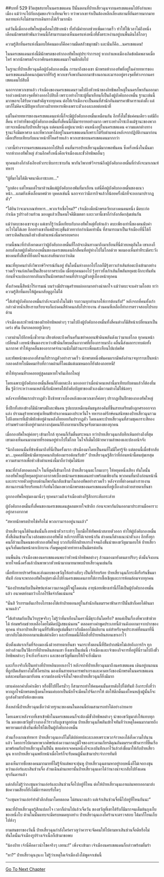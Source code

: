 ##บทที่ 529 ชีวิตสุขสบายในนครเขตแดน
ปีนั้นตอนที่ป๋ายเสี่ยวฉุนจากนครเขตแดนไปยังกำแพงเมือง แม้ว่าจะไปกับกลุ่มของจ้าวเทียนเจียว ทว่าพวกเขาจำเป็นต้องหลีกเลี่ยงสถานที่อันตรายมากมายหลายแห่งจึงไม่สามารถเดินทางได้เร็วมากนัก

แต่วันนี้เมื่อกองทัพใหญ่เคลื่อนไปข้างหน้า ทั้งยังมีค่ายกลช่วยเพิ่มความเร็ว ทำให้ใช้เวลาไม่ถึงหนึ่งเดือนนักพรตห้าพันกว่าคนนี้ก็สามารถมองเห็นนครแห่งหนึ่งที่ตั้งตระหง่านอยู่บนพื้นดินได้ไกลๆ

ความรู้สึกที่นครแห่งนี้มอบให้คนมองก็คือความมืดสลัวขมุกขมัว และนั่นก็คือ...นครเขตแดน!

ในนครเขตแดนแห่งนี้มีนักพรตของห้ากองทัพใหญ่ประจำการอยู่ หากกำแพงเมืองเกิดข้อผิดพลาดเมื่อไหร่ พวกนักพรตก็จะอาศัยนครเขตแดนมาโจมตีกลับไป

ในฐานะที่ป๋ายเสี่ยวฉุนคือผู้บังคับกองหมื่น การมาถึงของเขา นักพรตห้ากองทัพที่อยู่ในค่ายทหารของนครเขตแดนคือคนกลุ่มแรกที่รับรู้ พวกเขาจึงพากันออกมาข้างนอกและมารออยู่ตรงจุดที่ห่างจากนครเขตแดนไปสิบลี้

นอกจากพวกเขาแล้ว เจ้าเมืองของนครเขตแดนรวมไปถึงหัวหน้าของอิทธิพลใหญ่ในนครก็พากันออกมารอล่วงหน้าตรงจุดที่ห่างออกไปสิบลี้ เพราะอย่างไรซะผู้ที่มาเยือนก็เป็นถึงผู้บังคับกองหมื่น ฐานะเช่นนี้มากพอจะได้รับความสำคัญจากทุกคน ต่อให้เจ้าเมืองจะเป็นคนที่สำนักอันตมรรคาฟ้าดาราแต่งตั้ง แต่เขาก็ไม่คิดจะมีปัญหากับทางฝ่ายทหารเพียงเพราะตัวเองละเลยต่อหน้าที่

แม้ในค่ายทหารของนครเขตแดนแห่งนี้ก็จะมีผู้บังคับกองหมื่นเหมือนกัน อีกทั้งไม่ใช่แค่คนเดียว แต่มีถึงสี่คน ทว่าท่าทีของผู้บังคับกองหมื่นทั้งสี่คนนี้ก็มีมารยาทอย่างมาก เพราะอย่างไรซะถึงแม้ฐานะของพวกเขาจะเหมือนกับป๋ายเสี่ยวฉุน แต่คนหนึ่งอยู่แนวหน้า คนหนึ่งอยู่ในนครเขตแดน ความแตกต่างทางฐานะจึงมีมหาศาล และที่พวกเขาได้อยู่ในนครเขตแดนก็เพราะได้รับตำแหน่งหลังจากปฏิบัติงานมาก่อน เมื่อเปรียบเทียบกับแนวหน้าที่โหดร้ายแล้ว พวกเขาชอบนครเขตแดนมากกว่า

เวลานี้ห่างจากนครเขตแดนออกไปสิบลี้ คนที่มารอป๋ายเสี่ยวฉุนมีมากพอพันคน ซึ่งครึ่งหนึ่งในนั้นมาจากห้ากองทัพใหญ่ ส่วนอีกครึ่งหนึ่งคือเจ้าเมืองและขั้วอิทธิพลอื่นๆ

ทุกคนต่างก็กำลังเอียงหัวกระซิบกระซาบกัน พากันวิพากษ์วิจารณ์ถึงผู้บังคับกองหมื่นที่กำลังจะมาเกณฑ์ทหาร

“ผู้ที่มาไม่ได้มีเจตนาดีเอาซะเลย...”

“ถูกต้อง แต่ไหนแต่ไรมาล้วนมีแต่ผู้บังคับกองพันที่มาเยือน แต่นี่คือผู้บังคับกองหมื่นของแนวหน้า...แถมยังเพิ่งเลื่อนยศด้วย บุคคลเช่นนี้ นอกจากว่ามีภารกิจแล้วก็น้อยครั้งนักที่จะออกมาปรากฏตัว”

“ได้ยินว่าจะมาเกณฑ์ทหาร...พวกเจ้าเชื่อไหม?” เจ้าเมืองคือนักพรตวัยกลางคนคนหนึ่ง มีตบะก่อกำเนิด รูปร่างอ้วนท้วน มองดูแล้วเป็นคนใจดีมีเมตตา และเวลานี้เขาก็กำลังกลัดกลุ้มเช่นกัน

แม้ว่าตบะของเขาจะสูง แต่เขาก็รู้ว่าเมื่อเทียบกับกองทัพใหญ่ทั้งห้าแล้ว ตบะเพียงเท่านี้ของตนนับค่าอะไรไม่ได้เลย อีกอย่างเขาก็แค่ฝ่าทะลุขั้นด้วยยาก่อกำเนิดเท่านั้น ที่สามารถมาเป็นเจ้าเมืองที่นี่ได้ก็เพราะติดสินบนถึงช่วงชิงตำแหน่งนี้มาครอบครอง

ยามนี้ขณะที่กำลังคาดเดาว่าผู้บังคับกองหมื่นที่ใกล้จะเดินทางมาถึงมาเยือนที่นี่ด้วยเหตุอันใด เขาเองก็ลอบสังเกตผู้บังคับกองหมื่นของนครเขตแดนอีกสี่คนที่อยู่ห่างไปไม่ไกลด้วย พอมองเห็นท่าทีระมัดระวังของคนทั้งสี่เขาก็ยิ่งตกใจและสงสัยมากกว่าเดิม

ขณะที่ทุกคนกำลังวิพากษ์วิจารณ์กันอยู่ ทันใดนั้นห่างออกไปไกลก็มีรุ้งยาวเก้าเส้นห้อตะบึงเข้ามาอย่างรวดเร็วจนก่อเกิดเป็นเสียงอากาศระเบิด เมื่อทุกคนมองไป รุ้งยาวทั้งเก้าเส้นก็พลันหยุดชะงักกะทันหัน ก่อนที่จะแปลงกายกลับมาเป็นนักพรตเก้าคนที่ปรากฏตัวอยู่เบื้องหน้าทุกคน

ทั้งเก้าคนนี้สีหน้าไร้อารมณ์ บนร่างมีปราณุดร้ายแผ่ออกมาอย่างน่าตกใจ แม้ว่าตบะจะแค่รวมโอสถ ทว่าความรู้สึกที่มอบให้ผู้คนกลับดูถูกไม่ได้

“ไต้เท้าผู้บังคับกองหมื่นกำลังจะมาถึงในไม่ช้า รบกวนทุกท่านรอให้การต้อนรับ!” หลังจากที่คนทั้งเก้ากล่าวด้วยน้ำเสียงราบเรียบจบก็แบ่งคนสี่ห้าคนกลับไปรายงาน ส่วนคนที่เหลือก็ทำการตรวจสอบไปรอบด้าน

เจ้าเมืองและหัวหน้าของฝ่ายอิทธิพลต่างๆ รวมไปถึงผู้บังคับกองหมื่นทั้งสี่คนต่างก็มีสีหน้าเปลี่ยนมาเป็นเคร่ง ขรึม ยืนรอคอยอยู่เงียบๆ

เวลาผ่านไปอีกหนึ่งชั่วยาม เสียงห้อตะบึงครืนครั่นเขย่าคลอนฟ้าดินพลันดังแว่วมาแต่ไกล ทุกคนหน้าเปลี่ยนสี เงยหน้าขึ้นมองระหว่างฟ้าดินก็พบคลื่นอากาศที่เยื้องกรายมาถึง คลื่นนี้ส่งผลกระทบต่อทั้งนภากาศ ทำให้ลูกคลื่นของอากาศจำนวนนับไม่ถ้วนกระเพื่อมสะเทือนไปแปดทิศ

และทัพหน้าของกองที่สามก็ปรากฏตัวอย่างรวดเร็ว นักพรตหนึ่งพันคนแรกมีพลังอำนาจบุกราบเป็นหน้ากลองคล้ายใบมีดคมกริบที่กวาดผ่านที่ใดแม้แต่เมฆหมอกก็ยังต้องถอยหนี!

ทำให้ทุกคนที่รอคอยอยู่สูดลมหายใจกันเฮือกใหญ่

โดยเฉพาะผู้บังคับกองหมื่นสี่คนก็ยิ่งตกตะลึง มองออกว่าเมื่อนำคนเหล่านี้มาเทียบกับตนแล้วก็ต้องยิ้มขื่น รู้ดีว่าระหว่างคนเหล่านี้กับนักพรตใต้บังคับบัญชาของตัวเองมีความต่างไม่ใช่น้อยๆ

หลังจากที่ทัพแรกปรากฏตัว ฝั่งซ้ายขวาเบื้องหลังของพวกเขาก็ค่อยๆ ปรากฏเป็นปีกของกองทัพใหญ่

ซึ่งปีกทั้งสองข้างก็มีนักพรตฝั่งละพันคน รูปแบบเหมือนคันธนูสองคันที่ขึ้นสายเตรียมยิงลูกศรออกจากแล่ง ปราณดุร้ายพวยพุ่งเทียมฟ้าทำเอาคนมองประหวั่นใจ ทหารองค์รักษ์คนสนิทของป๋ายเสี่ยวฉุนรวมไปถึงทหารที่เฝ้าพิทักษ์อยู่ด้านหลังก็ทยอยกันปรากฏตัว โดยเฉพาะป๋ายเสี่ยวฉุนที่สวมชุดเกราะสีทองอร่ามพร่างตาซึ่งอยู่ท่ามกลางกลุ่มคนก็ยิ่งกลายมาเป็นจุดจับตามองของทุกคน

เมื่อกองทัพใหญ่ค่อยๆ เข้ามาใกล้ ทุกคนก็เริ่มตื่นตระหนก ทว่าป๋ายเสี่ยวฉุนกลับฮึกเหิมอย่างถึงที่สุด เขามองเห็นคนมากมายที่รอตนอยู่ห่างไปไม่ไกล ในใจก็เต็มไปด้วยความลำพองและปลงอนิจจัง

“นึกถึงตอนนั้นที่ข้าเพิ่งมาถึงที่นี่เป็นครั้งแรก เข้าเมืองมาโดยเป็นคนที่ไม่มีใครรู้จัก แต่ตอนนี้เมื่อข้ากลับมา...บุคคลที่มีหน้ามีตาทุกคนกลับต้องมารอต้อนรับข้า” ป๋ายเสี่ยวฉุนรู้สึกว่าที่ก่อนหน้านี้ตนทุ่มเทสุดความสามารถเพื่อช่วงชิงตำแหน่งนี้มาถือว่าคุ้มไม่น้อย

ขณะที่กำลังทอดถอนใจ ในที่สุดก็เข้ามาใกล้ ป๋ายเสี่ยวฉุนตะโกนเบาๆ ให้หยุดหนึ่งเสียง ทันใดนั้นกองทัพใหญ่ก็หยุดอยู่กลางอากาศเบื้องหน้านครเขตแดนอย่างพร้อมเพียงกัน พวกคนที่มาถึงก่อนหน้านี้และกระจายตัวอยู่รอบด้านก็พากันกลับเข้ามาในกองทัพอย่างรวดเร็ว หลังจากที่ต่างคนต่างรายงานสถานการณ์เรียบร้อยแล้วจึงหันไปมองพวกนักพรตของนครเขตแดนที่อยู่เบื้องล่างด้วยสายตาเย็นชา

ถูกกองทัพใหญ่มองมานิ่งๆ ทุกคนรวมถึงเจ้าเมืองต่างก็รู้สึกกระสับกระส่าย

ผู้บังคับกองหมื่นทั้งสี่คนของนครเขตแดนสูดลมหายใจเข้าลึก ก่อนจะพากันบินออกมาประสานมือคารวะอยู่กลางอากาศ

“สหายนักพรตป๋ายใช่หรือไม่ พวกเรามารออยู่นานแล้ว”

ป๋ายเสี่ยวฉุนได้ยินเช่นนั้นก็เงยหน้าหัวเราะฮ่าๆ โบกมือให้ทัพหน้าสลายตัวออก ทำให้ผู้บังคับกองหมื่นทั้งสี่เดินเข้ามาในวงล้อมของกองทัพได้ หลังจากที่ได้เจอหน้ากัน ต่างคนก็ต่างแนะนำตัวเอง อีกทั้งทุกคนก็ล้วนเป็นคนของห้ากองทัพใหญ่ บวกกับที่อีกฝ่ายเกรงใจจนถึงขั้นนำของขวัญมามอบให้ ป๋ายเสี่ยวฉุนจึงยิ้มแย้มหน้าตาเบิกบาน เริ่มพูดคุยด้วยท่าทางเป็นมิตรต่อกัน

บนพื้นดิน เจ้าเมืองของนครเขตแดนพบว่าหัวหน้าอิทธิพลต่างๆ ล้วนมองมายังตนตาปริบๆ ดังนั้นจึงถอนหายใจหนึ่งครั้งแล้วบินพาพวกหัวหน้ามากมายมาพบป๋ายเสี่ยวฉุนเช่นกัน

เมื่อทักทายปราศรัยและส่งมอบของขวัญให้อย่างลับๆ เป็นที่เรียบร้อย ป๋ายเสี่ยวฉุนก็กระตือรือร้นขึ้นมาทันที ก่อนจะพากองทัพใหญ่ตรงดิ่งไปยังนครเขตแดนภายใต้การเชื้อเชิญและการห้อมล้อมจากทุกคน

“น้องป๋ายสมกับเป็นศิษย์แห่งความภาคภูมิใจผู้โดดเด่น อายุน้อยเพียงเท่านี้ก็ได้เป็นผู้บังคับกองหมื่นแล้ว อนาคตย่อมกว้างไกลไร้ขีดจำกัดแน่นอน”

“นั่นสิ วีรกรรมอันเกรียงไกรของไต้เท้าป๋ายตอนอยู่ในสำนักอันตมรรคาฟ้าดาราปีนั้นข้าก็เคยได้ยินมานานแล้ว”

“ไต้เท้าสมกับเป็นวีรบุรุษจริงๆ ไม่รู้ว่าที่มาเยือนในครานี้มีธุระอันใดหรือ? ขอแค่เป็นเรื่องที่พวกข้าช่วยได้ ย่อมพร้อมช่วยเหลือโดยไม่คิดปฏิเสธแน่นอน” ตลอดทางคำพูดประเภทนี้ล้วนดังออกมาจากปากของทุกคน ทำเอาป๋ายเสี่ยวฉุนที่รับฟังอยู่แช่มชื่นราวกับมีดอกไม้ผลิบาน แต่สำหรับจุดประสงค์ที่ตนมาที่นี่เขากลับไม่เอ่ยออกมาแม้แต่คำเดียว และทั้งหมดนี้ก็คือสิ่งที่ป๋ายหลินสอนเขาเอาไว้

นับตั้งแต่แรกเริ่มที่จ้องมองนิ่งด้วยสายตาเย็นชา จนกระทั่งตอนนี้ที่ปิดปากสนิทไม่เอ่ยถึงภารกิจ ทุกอย่างล้วนเป็นวิธีการที่ป๋ายหลินสอนเขา ยิ่งเขาเป็นเช่นนี้ เจ้าเมืองและเจ้าของกิจการที่อยู่ที่นี่รวมไปถึงขั้วอิทธิพลต่างๆ ก็จะยิ่งกริ่งเกรง และของขวัญที่มอบให้ก็จะยิ่งมีมาก

และเรื่องจริงก็เป็นอย่างที่ป๋ายหลินบอกเอาไว้ หลังจากที่ป๋ายเสี่ยวฉุนมาถึงนครเขตแดน เดินอยู่บนถนนที่ถูกปิดเส้นทางไม่ให้ใครผ่าน มองเห็นสายตาเคารพยำเกรงและคาดหวังของนักพรตในนครเขตแดนแต่ละคนที่มองมายังตน ความปลงอนิจจังในใจของป๋ายเสี่ยวฉุนก็ยิ่งมีมาก

เขาแค่ออกคำสั่งคำเดียว หรือชี้ไปที่ใครมั่วๆ ก็สามารถทำให้คนคนนั้นตายดับไปได้ทันที ถึงกระทั่งที่ว่าหากถูกใจนักพรตหญิงคนไหนแค่บอกเป็นนัยก็จะมีคนไปจัดการให้ ต่อให้ดึกดื่นแค่ไหนหญิงผู้นั้นก็จะถูกส่งตัวมายังห้องของตน

สิ่งเหล่านี้ป๋ายเสี่ยวฉุนเชื่อว่าด้วยฐานะของตนในตอนนี้ย่อมสามารถทำได้อย่างง่ายดาย

โดยเฉพาะหลังจากที่เขาเข้าพักในนครเขตแดนก็จะต้องมีขั้วอิทธิพลต่างๆ นำของขวัญมาส่งให้แทบทุกวัน มองของขวัญที่วางกองไว้ราวกับภูเขาลูกย่อม ป๋ายเสี่ยวฉุนก็พลันเข้าใจทันทีว่าเหตุใดคนมากมายถึงพยายามแย่งชิงกันเพื่อให้ได้เป็นผู้บังคับกองหมื่น

ส่วนเรื่องเกณฑ์ทหาร ป๋ายเสี่ยวฉุนเองก็ไม่ได้ปล่อยปละละเลยเพราะพวกจ้าวหลงได้สั่งความไปนานแล้ว โดยการไปตามหาพวกศิษย์แห่งความภาคภูมิใจของกระดานเกียรติคุณอันตมรรคาฟ้าดาราที่ขึ้นเรือมาพร้อมกับป๋ายเสี่ยวฉุนในปีนั้น ขอแค่หาเจอคนหนึ่งก็จะลงบันทึกเอาไว้แล้วส่งชื่อมาให้กับป๋ายเสี่ยวฉุน หากป๋ายเสี่ยวฉุนพยักหน้าเมื่อไหร่ก็จะรับคนผู้นั้นเข้ามาประจำการทันที

มองเห็นรายชื่อของคนมากมายที่ไม่รู้จักแต่พอจะคุ้นหู ป๋ายเสี่ยวฉุนตามหาอยู่รอบหนึ่งก็ไม่เจอกงซุนหว่านเอ๋อร์และเสินซ่วนจื่อ ส่วนเฉินม่านเหยานั้นป๋ายเสี่ยวฉุนเดาได้ว่านางน่าจะกลับไปยังแดนทุรกันดารแล้ว

แต่กลับไม่รู้ว่ากงซุนหว่านเอ๋อร์และเสินซ่วนจื่อไปอยู่ที่ไหน ต่อให้ป๋ายเสี่ยวฉุนเอาแผ่นหยกออกมาส่งข้อความเสียงก็ยังไม่มีการตอบรับใดๆ

“กงซุนหว่านเอ๋อร์ทำตัวลึกลับมาโดยตลอด ไม่สนนางแล้ว แต่เจ้าเสินซ่วนจื่อนี่ไปอยู่ที่ไหนกันนะ”

ขณะที่ป๋ายเสี่ยวฉุนรู้สึกแปลกใจ เวลาก็ผ่านไปแล้วเจ็ดวัน ของขวัญที่เขาได้รับก็มีมากจนเต็มล้นถุงเก็บของหนึ่งใบ ด้านในนั้นแทบจะมีครบหมดทุกอย่าง ป๋ายเสี่ยวฉุนเองก็คร้านจะตรวจสอบ ได้มาก็โยนเก็บไปส่งๆ

ยามสนธยาของวันนี้ ป๋ายเสี่ยวฉุนกำลังใคร่ครวญว่าควรจะจัดคนให้ไปตามหาเสินซ่วนจื่อดีหรือไม่ ทันใดนั้นเจ้าเมืองรูปร่างเจ้าเนื้อก็เข้ามาขอพบ

“น้องป๋าย เจ้านี่คือดาวนำโชคจริงๆ เลยนะ!” เพิ่งจะเข้ามา เจ้าเมืองนครเขตแดนก็กล่าวพร้อมยิ้มร่า

“หา?” ป๋ายเสี่ยวฉุนงุนงง ไม่รู้ว่าเหตุใดเจ้าเมืองถึงได้พูดจาเช่นนี้

------


[Go To Next Chapter]( ./152.md)